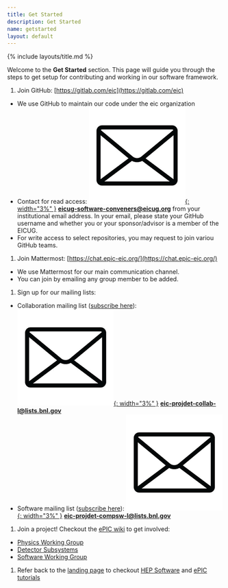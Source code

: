```yaml
---
title: Get Started
description: Get Started
name: getstarted
layout: default
---
```


{% include layouts/title.md %}

Welcome to the **Get Started** section. This page will guide you through the steps to get setup for contributing and working in our software framework. 

1. Join GitHub: [https://gitlab.com/eic](https://gitlab.com/eic)
* We use GitHub to maintain our code under the eic organization
* Contact for read access: [![emailicon](../assets/images/site/icons/email.png){: width="3%" }](mailto:eicug-software-conveners@eicug.org) **eicug-software-conveners@eicug.org** from your institutional email address. In your email, please state your GitHub username and whether you or your sponsor/advisor is a member of the EICUG.
* For write access to select repositories, you may request to join variou GitHub teams.

1. Join Mattermost: [https://chat.epic-eic.org/](https://chat.epic-eic.org/)
* We use Mattermost for our main communication channel.
* You can join by emailing any group member to be added.
1. Sign up for our mailing lists:
* Collaboration mailing list ([subscribe here](https://lists.bnl.gov/mailman/listinfo/eic-projdet-collab-l)): [![emailicon](../assets/images/site/icons/email.png){: width="3%" }](mailto:eic-projdet-collab-l@lists.bnl.gov) **eic-projdet-collab-l@lists.bnl.gov** 
* Software mailing list ([subscribe here](https://lists.bnl.gov/mailman/listinfo/eic-projdet-compsw-l)): [![emailicon](../assets/images/site/icons/email.png){: width="3%" }](mailto:eic-projdet-compsw-l@lists.bnl.gov) **eic-projdet-compsw-l@lists.bnl.gov** 

1. Join a project! Checkout the [ePIC wiki](https://wiki.bnl.gov/EPIC/index.php?title=Collaboration) to get involved:
* [Physics Working Group](https://wiki.bnl.gov/EPIC/index.php?title=Collaboration)
* [Detector Subsystems](https://wiki.bnl.gov/EPIC/index.php?title=Collaboration)
* [Software Working Group](https://wiki.bnl.gov/EPIC/index.php?title=Collaboration)

1. Refer back to the [landing page](./landpage.html) to checkout [HEP Software](https://hepsoftwarefoundation.org/training/center.html) and [ePIC tutorials](./tutorials.html)
